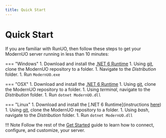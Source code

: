 ```yaml
---
title: Quick Start
---
```


# Quick Start

If you are familiar with RunUO, then follow these steps to get your ModernUO server running in less than 10 minutes:

=== "Windows"
    1. Download and install the [.NET 6 Runtime](https://dotnet.microsoft.com/download/dotnet/6.0)
    1. Using [git](https://git-scm.com/downloads), clone the ModernUO repository to a folder.
    1. Navigate to the _Distribution_ folder.
    1. Run `ModernUO.exe`

=== "OSX"
    1. Download and install the [.NET 6 Runtime](https://dotnet.microsoft.com/download/dotnet/6.0)
    1. Using [git](https://git-scm.com/downloads), clone the ModernUO repository to a folder.
    1. Using _terminal_, navigate to the _Distribution_ folder.
    1. Run `dotnet ModernUO.dll`

=== "Linux"
    1. Download and install the [.NET 6 Runtime](instructions [here](https://docs.microsoft.com/en-us/dotnet/core/install/linux))
    1. Using [git](https://git-scm.com/downloads), clone the ModernUO repository to a folder.
    1. Using _bash_, navigate to the _Distribution_ folder.
    1. Run `dotnet ModernUO.dll`

!!! Note
    Follow the rest of the [Get Started](../installation) guide to learn how to connect, configure, and customize, your server.
